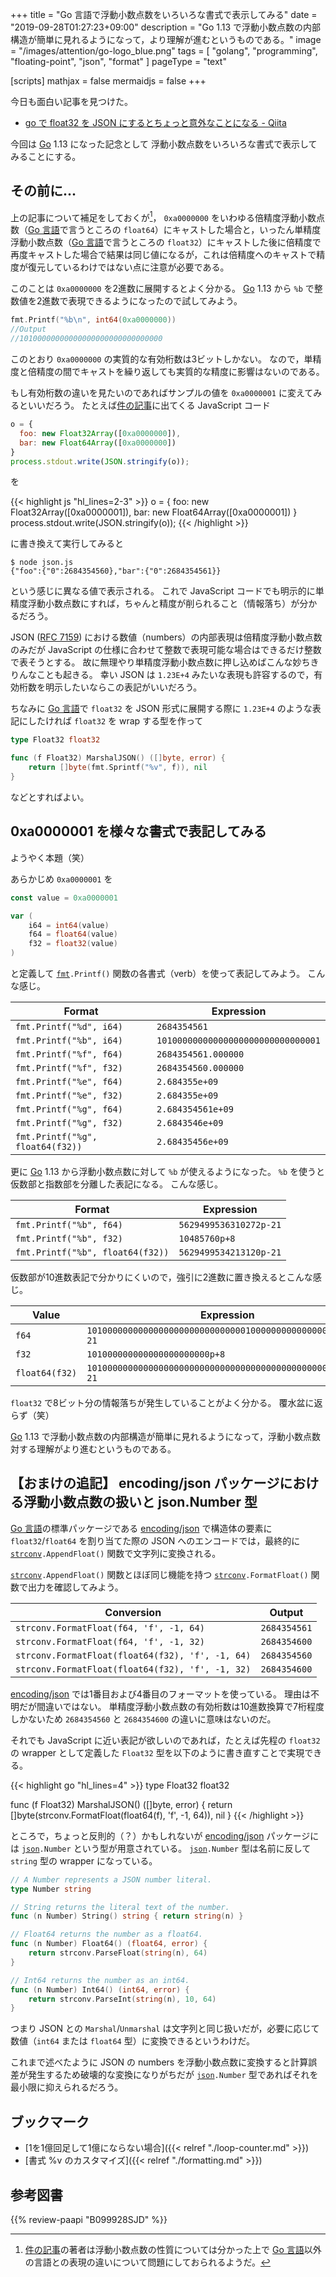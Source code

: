 +++
title = "Go 言語で浮動小数点数をいろいろな書式で表示してみる"
date =  "2019-09-28T01:27:23+09:00"
description = "Go 1.13 で浮動小数点数の内部構造が簡単に見れるようになって，より理解が進むというものである。"
image = "/images/attention/go-logo_blue.png"
tags = [ "golang", "programming", "floating-point", "json", "format" ]
pageType = "text"

[scripts]
  mathjax = false
  mermaidjs = false
+++

今日も面白い記事を見つけた。

- [go で float32 を JSON にするとちょっと意外なことになる - Qiita](https://qiita.com/Nabetani/items/6cea56acb71f111aebc8)

今回は [Go] 1.13 になった記念として 浮動小数点数をいろいろな書式で表示してみることにする。

## その前に...

上の記事について補足をしておくが[^fp1]， `0xa0000000` をいわゆる倍精度浮動小数点数（[Go 言語]で言うところの `float64`）にキャストした場合と，いったん単精度浮動小数点数（[Go 言語]で言うところの `float32`）にキャストした後に倍精度で再度キャストした場合で結果は同じ値になるが，これは倍精度へのキャストで精度が復元しているわけではない点に注意が必要である。

[^fp1]: [件の記事]の著者は浮動小数点数の性質については分かった上で [Go 言語]以外の言語との表現の違いについて問題にしておられるようだ。

このことは `0xa0000000` を2進数に展開するとよく分かる。
[Go] 1.13 から `%b` で整数値を2進数で表現できるようになったので試してみよう。

```go
fmt.Printf("%b\n", int64(0xa0000000))
//Output
//10100000000000000000000000000000
```

このとおり `0xa0000000` の実質的な有効桁数は3ビットしかない。
なので，単精度と倍精度の間でキャストを繰り返しても実質的な精度に影響はないのである。

もし有効桁数の違いを見たいのであればサンプルの値を `0xa0000001` に変えてみるといいだろう。
たとえば[件の記事]に出てくる JavaScript コード

```js
o = {
  foo: new Float32Array([0xa0000000]),
  bar: new Float64Array([0xa0000000])
}
process.stdout.write(JSON.stringify(o));
```

を

{{< highlight js "hl_lines=2-3" >}}
o = {
  foo: new Float32Array([0xa0000001]),
  bar: new Float64Array([0xa0000001])
}
process.stdout.write(JSON.stringify(o));
{{< /highlight >}}

に書き換えて実行してみると

```text
$ node json.js 
{"foo":{"0":2684354560},"bar":{"0":2684354561}}
```

という感じに異なる値で表示される。
これで JavaScript コードでも明示的に単精度浮動小数点数にすれば，ちゃんと精度が削られること（情報落ち）が分かるだろう。

JSON ([RFC 7159]) における数値（numbers）の内部表現は倍精度浮動小数点数のみだが JavaScript の仕様に合わせて整数で表現可能な場合はできるだけ整数で表そうとする。
故に無理やり単精度浮動小数点数に押し込めばこんな妙ちきりんなことも起きる。
幸い JSON は `1.23E+4` みたいな表現も許容するので，有効桁数を明示したいならこの表記がいいだろう。

ちなみに [Go 言語]で `float32` を JSON 形式に展開する際に `1.23E+4` のような表記にしたければ `float32` を wrap する型を作って

```go
type Float32 float32

func (f Float32) MarshalJSON() ([]byte, error) {
    return []byte(fmt.Sprintf("%v", f)), nil
}
```

などとすればよい。

## 0xa0000001 を様々な書式で表記してみる

ようやく本題（笑）

あらかじめ `0xa0000001` を

```go
const value = 0xa0000001

var (
    i64 = int64(value)
    f64 = float64(value)
    f32 = float32(value)
)
```

と定義して [`fmt`]`.Printf()` 関数の各書式（verb）を使って表記してみよう。
こんな感じ。

| Format                           | Expression                         |
| -------------------------------- | ---------------------------------- |
| `fmt.Printf("%d", i64)`          | `2684354561`                       |
| `fmt.Printf("%b", i64)`          | `10100000000000000000000000000001` |
| `fmt.Printf("%f", f64)`          | `2684354561.000000`                |
| `fmt.Printf("%f", f32)`          | `2684354560.000000`                |
| `fmt.Printf("%e", f64)`          | `2.684355e+09`                     |
| `fmt.Printf("%e", f32)`          | `2.684355e+09`                     |
| `fmt.Printf("%g", f64)`          | `2.684354561e+09`                  |
| `fmt.Printf("%g", f32)`          | `2.6843546e+09`                    |
| `fmt.Printf("%g", float64(f32))` | `2.68435456e+09`                   |

更に [Go] 1.13 から浮動小数点数に対して `%b` が使えるようになった。
 `%b` を使うと仮数部と指数部を分離した表記になる。
こんな感じ。

| Format                           | Expression             |
| -------------------------------- | ---------------------- |
| `fmt.Printf("%b", f64)`          | `5629499536310272p-21` |
| `fmt.Printf("%b", f32)`          | `10485760p+8`          |
| `fmt.Printf("%b", float64(f32))` | `5629499534213120p-21` |

仮数部が10進数表記で分かりにくいので，強引に2進数に置き換えるとこんな感じ。

| Value          | Expression                                                  |
| -------------- | ----------------------------------------------------------- |
| `f64`          | `10100000000000000000000000000001000000000000000000000p-21` |
| `f32`          | `101000000000000000000000p+8`                               |
| `float64(f32)` | `10100000000000000000000000000000000000000000000000000p-21` |

`float32` で8ビット分の情報落ちが発生していることがよく分かる。
覆水盆に返らず（笑）

[Go] 1.13 で浮動小数点数の内部構造が簡単に見れるようになって，浮動小数点数対する理解がより進むというものである。

## 【おまけの追記】 encoding/json パッケージにおける浮動小数点数の扱いと json.Number 型

[Go 言語]の標準パッケージである [encoding/json] で構造体の要素に `float32`/`float64` を割り当てた際の JSON へのエンコードでは，最終的に [`strconv`]`.AppendFloat()` 関数で文字列に変換される。

[`strconv`]`.AppendFloat()` 関数とほぼ同じ機能を持つ [`strconv`]`.FormatFloat()` 関数で出力を確認してみよう。

| Conversion                                       | Output       |
| ------------------------------------------------ | ------------ |
| `strconv.FormatFloat(f64, 'f', -1, 64)`          | `2684354561` |
| `strconv.FormatFloat(f64, 'f', -1, 32)`          | `2684354600` |
| `strconv.FormatFloat(float64(f32), 'f', -1, 64)` | `2684354560` |
| `strconv.FormatFloat(float64(f32), 'f', -1, 32)` | `2684354600` |

[encoding/json] では1番目および4番目のフォーマットを使っている。
理由は不明だが間違いではない。
単精度浮動小数点数の有効桁数は10進数換算で7桁程度しかないため `2684354560` と `2684354600` の違いに意味はないのだ。

それでも JavaScript に近い表記が欲しいのであれば，たとえば先程の `float32` の wrapper として定義した `Float32` 型を以下のように書き直すことで実現できる。

{{< highlight go "hl_lines=4" >}}
type Float32 float32

func (f Float32) MarshalJSON() ([]byte, error) {
    return []byte(strconv.FormatFloat(float64(f), 'f', -1, 64)), nil
}
{{< /highlight >}}

ところで，ちょっと反則的（？）かもしれないが [encoding/json] パッケージには [`json`]`.Number` という型が用意されている。
[`json`]`.Number` 型は名前に反して `string` 型の wrapper になっている。

```go
// A Number represents a JSON number literal.
type Number string

// String returns the literal text of the number.
func (n Number) String() string { return string(n) }

// Float64 returns the number as a float64.
func (n Number) Float64() (float64, error) {
	return strconv.ParseFloat(string(n), 64)
}

// Int64 returns the number as an int64.
func (n Number) Int64() (int64, error) {
	return strconv.ParseInt(string(n), 10, 64)
}
```

つまり JSON との `Marshal`/`Unmarshal` は文字列と同じ扱いだが，必要に応じて数値（`int64` または `float64` 型）に変換できるというわけだ。

これまで述べたように JSON の numbers を浮動小数点数に変換すると計算誤差が発生するため破壊的な変換になりがちだが [`json`]`.Number` 型であればそれを最小限に抑えられるだろう。

## ブックマーク

- [1を1億回足して1億にならない場合]({{< relref "./loop-counter.md" >}})
- [書式 %v のカスタマイズ]({{< relref "./formatting.md" >}})

[件の記事]: https://qiita.com/Nabetani/items/6cea56acb71f111aebc8 "go で float32 を JSON にするとちょっと意外なことになる - Qiita"
[Go]: https://golang.org/ "The Go Programming Language"
[Go 言語]: https://golang.org/ "The Go Programming Language"
[RFC 7159]: https://tools.ietf.org/html/rfc7159 "RFC 7159 - The JavaScript Object Notation (JSON) Data Interchange Format"
[encoding/json]: https://golang.org/pkg/encoding/json/ "json - The Go Programming Language"
[`json`]: https://golang.org/pkg/encoding/json/ "json - The Go Programming Language"
[`fmt`]: https://golang.org/pkg/encoding/json/ "json - The Go Programming Language"
[`strconv`]: https://golang.org/pkg/strconv/ "strconv - The Go Programming Language"

## 参考図書

{{% review-paapi "B099928SJD" %}} <!-- プログラミング言語Go -->
